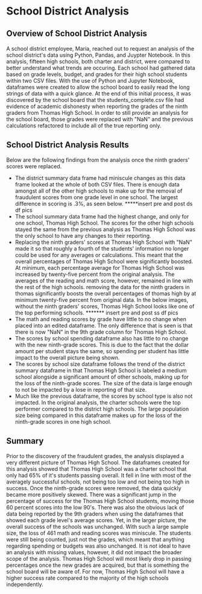 # School District Analysis
## Overview of School District Analysis
####
A school district employee, Maria, reached out to request an analysis of the school district's data using Python, Pandas, and Juypter Notebook. In this analysis, fifteen high schools, both charter and district, were compared to better understand what trends are occuring. Each school had gathered data based on grade levels, budget, and grades for their high school students within two CSV files. With the use of Python and Jupyter Notebook, dataframes were created to allow the school board to easily read the long strings of data with a quick glance. At the end of this initial process, it was discovered by the school board that the students_complete.csv file had evidence of academic dishonesty when reporting the grades of the ninth graders from Thomas High School. In order to still provide an analysis for the school board, those grades were replaced with "NaN" and the previous calculations refactored to include all of the true reporting only.
## School District Analysis Results
####
Below are the following findings from the analysis once the ninth graders' scores were replaced. 
* The district summary data frame had miniscule changes as this data frame looked at the whole of both CSV files. There is enough data amongst all of the other high schools to make up for the removal of fraudulent scores from one grade level in one school. The largest difference in scoring is .3%, as seen below. 
*****insert pre and post ds df pics
* The school summary data frame had the highest change, and only for one school, Thomas High School. The scores for the other high schools stayed the same from the previous analysis as Thomas High School was the only school to have any changes to their reporting. 
* Replacing the ninth graders' scores at Thomas High School with "NaN" made it so that roughly a fourth of the students' information no longer could be used for any averages or calculations. This meant that the overall percentages of Thomas High School were significantly boosted. At minimum, each percentage average for Thomas High School was increased by twenty-five percent from the original analysis. The averages of the reading and math score, however, remained in line with the rest of the high schools. removing the data for the ninth graders in thomas significantly boosts the overall percentages of thomas high by at minimum twenty-five percent from original data. In the below images, without the ninth graders' scores, Thomas High School looks like one of the top performing schools. 
******* insert pre and post ss df pics
* The math and reading scores by grade have little to no change when placed into an edited dataframe. The only difference that is seen is that there is now "NaN" in the 9th grade column for Thomas High School.  
* The scores by school spending dataframe also has little to no change with the new ninth-grade scores. This is due to the fact that the dollar amount per student stays the same, so spending per student has little impact to the overall picture being shown. 
* The scores by school size dataframe follows the trend of the district summary dataframe in that Thomas High School is labeled a medium school alongside a significant amount of other schools, making up for the loss of the ninth-grade scores. The size of the data is large enough to not be impacted by a lose in reporting of that size. 
* Much like the previous dataframe, the scores by school type is also not impacted. In the original analysis, the charter schools were the top performer compared to the district high schools. The large population size being compared in this dataframe makes up for the loss of the ninth-grade scores in one high school. 
## Summary
####
Prior to the discovery of the fraudulent grades, the analysis displayed a very different picture of Thomas High School. The dataframes created for this analysis showed that Thomas High School was a charter school that only had 65% of it's students passing overall. It fell in line with most of the averagely successful schools, not being too low and not being too high in success. Once the ninth-grade scores were removed, the data quickly became more positively skewed. There was a significant jump in the percentage of success for the Thomas High School students, moving those 60 percent scores into the low 90's. There was also the obvious lack of data being reported by the 9th graders when using the dataframes that showed each grade level's average scores. Yet, in the larger picture, the overall success of the schools was unchanged. With such a large sample size, the loss of 461 math and reading scores was miniscule. The students were still being counted, just not the grades, which meant that anything regarding spending or budgets was also unchanged. It is not ideal to have an analysis with missing values, however, it did not impact the broader scope of the analysis. Thomas High School will most likely drop in passing percentages once the new grades are acquired, but that is something the school board will be aware of. For now, Thomas High School will have a higher success rate compared to the majority of the high schools independently.
